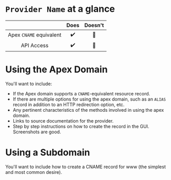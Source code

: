 # `Provider Name` at a glance

 |   | Does | Doesn't |
 | :---: | :---: | :---: |
 | Apex `CNAME` equivalent | :heavy_check_mark: | :no_entry_sign: |
 | API Access | :heavy_check_mark:| :no_entry_sign: |

# Using the Apex Domain

You'll want to include:
- If the Apex domain supports a `CNAME`-equivalent resource record.
- If there are multiple options for using the apex domain, such as an `ALIAS` record in addition to an HTTP redirection option, etc.
- Any pertinent characteristics of the methods involved in using the apex domain.
- Links to source documentation for the provider.
- Step by step instructions on how to create the record in the GUI. Screenshots are good.

# Using a Subdomain

You'll want to include how to create a CNAME record for www (the simplest and most common desire).